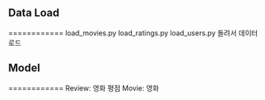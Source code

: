 ## Data Load 
============
load_movies.py
load_ratings.py
load_users.py 
돌려서 데이터 로드 

## Model 
============
Review: 영화 평점 
Movie: 영화 


